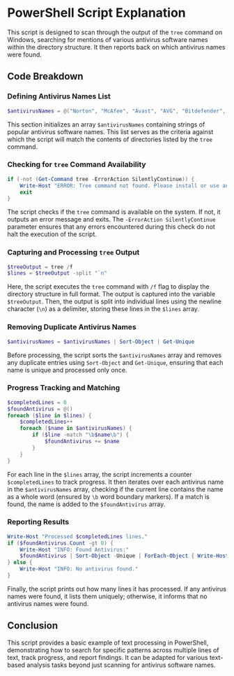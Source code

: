# PowerShell Script Explanation

This script is designed to scan through the output of the `tree` command on Windows, searching for mentions of various antivirus software names within the directory structure. It then reports back on which antivirus names were found.

## Code Breakdown

### Defining Antivirus Names List

```powershell
$antivirusNames = @("Norton", "McAfee", "Avast", "AVG", "Bitdefender", "Kaspersky", "ESET", "Sophos", "TrendMicro", "Comodo", "Panda", "Avira", "F-Secure", "GData", "Malwarebytes", "Spybot", "ZoneAlarm", "Webroot", "IObit")
```

This section initializes an array `$antivirusNames` containing strings of popular antivirus software names. This list serves as the criteria against which the script will match the contents of directories listed by the `tree` command.

### Checking for `tree` Command Availability

```powershell
if (-not (Get-Command tree -ErrorAction SilentlyContinue)) {
    Write-Host "ERROR: Tree command not found. Please install or use an alternative method."
    exit
}
```

The script checks if the `tree` command is available on the system. If not, it outputs an error message and exits. The `-ErrorAction SilentlyContinue` parameter ensures that any errors encountered during this check do not halt the execution of the script.

### Capturing and Processing `tree` Output

```powershell
$treeOutput = tree /f
$lines = $treeOutput -split "`n"
```

Here, the script executes the `tree` command with `/f` flag to display the directory structure in full format. The output is captured into the variable `$treeOutput`. Then, the output is split into individual lines using the newline character (`\n`) as a delimiter, storing these lines in the `$lines` array.

### Removing Duplicate Antivirus Names

```powershell
$antivirusNames = $antivirusNames | Sort-Object | Get-Unique
```

Before processing, the script sorts the `$antivirusNames` array and removes any duplicate entries using `Sort-Object` and `Get-Unique`, ensuring that each name is unique and processed only once.

### Progress Tracking and Matching

```powershell
$completedLines = 0
$foundAntivirus = @()
foreach ($line in $lines) {
    $completedLines++
    foreach ($name in $antivirusNames) {
        if ($line -match "\b$name\b") {
            $foundAntivirus += $name
        }
    }
}
```

For each line in the `$lines` array, the script increments a counter `$completedLines` to track progress. It then iterates over each antivirus name in the `$antivirusNames` array, checking if the current line contains the name as a whole word (ensured by `\b` word boundary markers). If a match is found, the name is added to the `$foundAntivirus` array.

### Reporting Results

```powershell
Write-Host "Processed $completedLines lines."
if ($foundAntivirus.Count -gt 0) {
    Write-Host "INFO: Found Antivirus:"
    $foundAntivirus | Sort-Object -Unique | ForEach-Object { Write-Host $_ }
} else {
    Write-Host "INFO: No antivirus found."
}
```

Finally, the script prints out how many lines it has processed. If any antivirus names were found, it lists them uniquely; otherwise, it informs that no antivirus names were found.

## Conclusion

This script provides a basic example of text processing in PowerShell, demonstrating how to search for specific patterns across multiple lines of text, track progress, and report findings. It can be adapted for various text-based analysis tasks beyond just scanning for antivirus software names.
